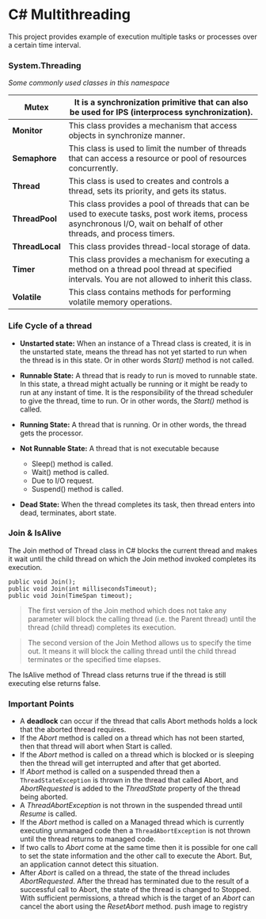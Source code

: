 
# C# Multithreading
This project provides example of execution multiple tasks or processes over a certain time interval.

### System.Threading 
*Some commonly used classes in this namespace* 

| **Mutex** | It is a synchronization primitive that can also be used for IPS (interprocess synchronization). |
|--|--|
| **Monitor** |  This class provides a mechanism that access objects in synchronize manner.|
| **Semaphore** |  This class is used to limit the number of threads that can access a resource or pool of resources concurrently.|
| **Thread** |  This class is used to creates and controls a thread, sets its priority, and gets its status.|
| **ThreadPool** | This class provides a pool of threads that can be used to execute tasks, post work items, process asynchronous I/O, wait on behalf of other threads, and process timers.|
| **ThreadLocal** |  This class provides thread-local storage of data.|
| **Timer** |  This class provides a mechanism for executing a method on a thread pool thread at specified intervals. You are not allowed to inherit this class.|
| **Volatile** |  This class contains methods for performing volatile memory operations.|

### Life Cycle of a thread

- **Unstarted state:** When an instance of a Thread class is created, it is in the unstarted state, means the thread has not yet started to run when the thread is in this state. Or in other words _Start()_ method is not called.
- **Runnable State:** A thread that is ready to run is moved to runnable state. In this state, a thread might actually be running or it might be ready to run at any instant of time. It is the responsibility of the thread scheduler to give the thread, time to run. Or in other words, the  _Start()_  method is called.  
    
- **Running State:** A thread that is running. Or in other words, the thread gets the processor.
- **Not Runnable State:** A thread that is not executable because
    -   Sleep() method is called.
    -   Wait() method is called.
    -   Due to I/O request.
    -   Suspend() method is called.
- **Dead State:**  When the thread completes its task, then thread enters into dead, terminates, abort state.

### Join & IsAlive
The Join method of Thread class in C# blocks the current thread and makes it wait until the child thread on which the Join method invoked completes its execution.

    public void Join();
    public void Join(int millisecondsTimeout);
    public void Join(TimeSpan timeout);

> The first version of the Join method which does not take any parameter will block the calling thread (i.e. the Parent thread) until the thread (child thread) completes its execution. 

> The second version of the Join Method allows us to specify the time out. It means it will block the calling thread until the child thread terminates or the  specified time elapses.

The IsAlive method of Thread class returns true if the thread is still executing else returns false.
### Important Points

-   A  **deadlock** can occur if the thread that calls Abort methods holds a lock that the aborted thread requires.
-   If the  _Abort_ method is called on a thread which has not been started, then that thread will abort when Start is called.
-   If the  _Abort_ method is called on a thread which is blocked or is sleeping then the thread will get interrupted and after that get aborted.
-   If  _Abort_ method is called on a suspended thread then a  `ThreadStateException` is thrown in the thread that called Abort, and  _AbortRequested_ is added to the  _ThreadState_ property of the thread being aborted.
-   A  _ThreadAbortException_ is not thrown in the suspended thread until  _Resume_ is called.
-   If the  _Abort_ method is called on a Managed thread which is currently executing unmanaged code then a  `ThreadAbortException` is not thrown until the thread returns to managed code.
-   If two calls to  _Abort_ come at the same time then it is possible for one call to set the state information and the other call to execute the Abort. But, an application cannot detect this situation.
-   After  _Abort_ is called on a thread, the state of the thread includes  _AbortRequested_. After the thread has terminated due to the result of a successful call to Abort, the state of the thread is changed to Stopped. With sufficient permissions, a thread which is the target of an  _Abort_ can cancel the abort using the  _ResetAbort_ method.
push image to registry
